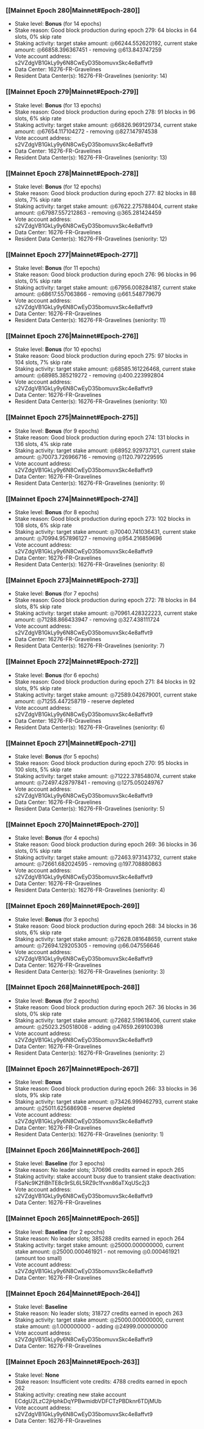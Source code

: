 ### [[Mainnet Epoch 280|Mainnet#Epoch-280]]
* Stake level: **Bonus** (for 14 epochs)
* Stake reason: Good block production during epoch 279: 64 blocks in 64 slots, 0% skip rate
* Staking activity: target stake amount: ◎66244.552620192, current stake amount: ◎66858.396367451 - removing ◎613.843747259
* Vote account address: s2VZdgVB1GkLy9y6N8CwEyD35bomuvxSkc4e8affvt9
* Data Center: 16276-FR-Gravelines
* Resident Data Center(s): 16276-FR-Gravelines (seniority: 14)
### [[Mainnet Epoch 279|Mainnet#Epoch-279]]
* Stake level: **Bonus** (for 13 epochs)
* Stake reason: Good block production during epoch 278: 91 blocks in 96 slots, 6% skip rate
* Staking activity: target stake amount: ◎66826.969129734, current stake amount: ◎67654.117104272 - removing ◎827.147974538
* Vote account address: s2VZdgVB1GkLy9y6N8CwEyD35bomuvxSkc4e8affvt9
* Data Center: 16276-FR-Gravelines
* Resident Data Center(s): 16276-FR-Gravelines (seniority: 13)
### [[Mainnet Epoch 278|Mainnet#Epoch-278]]
* Stake level: **Bonus** (for 12 epochs)
* Stake reason: Good block production during epoch 277: 82 blocks in 88 slots, 7% skip rate
* Staking activity: target stake amount: ◎67622.275788404, current stake amount: ◎67987.557212863 - removing ◎365.281424459
* Vote account address: s2VZdgVB1GkLy9y6N8CwEyD35bomuvxSkc4e8affvt9
* Data Center: 16276-FR-Gravelines
* Resident Data Center(s): 16276-FR-Gravelines (seniority: 12)
### [[Mainnet Epoch 277|Mainnet#Epoch-277]]
* Stake level: **Bonus** (for 11 epochs)
* Stake reason: Good block production during epoch 276: 96 blocks in 96 slots, 0% skip rate
* Staking activity: target stake amount: ◎67956.008284187, current stake amount: ◎68617.557063866 - removing ◎661.548779679
* Vote account address: s2VZdgVB1GkLy9y6N8CwEyD35bomuvxSkc4e8affvt9
* Data Center: 16276-FR-Gravelines
* Resident Data Center(s): 16276-FR-Gravelines (seniority: 11)
### [[Mainnet Epoch 276|Mainnet#Epoch-276]]
* Stake level: **Bonus** (for 10 epochs)
* Stake reason: Good block production during epoch 275: 97 blocks in 104 slots, 7% skip rate
* Staking activity: target stake amount: ◎68585.161226468, current stake amount: ◎68985.385219272 - removing ◎400.223992804
* Vote account address: s2VZdgVB1GkLy9y6N8CwEyD35bomuvxSkc4e8affvt9
* Data Center: 16276-FR-Gravelines
* Resident Data Center(s): 16276-FR-Gravelines (seniority: 10)
### [[Mainnet Epoch 275|Mainnet#Epoch-275]]
* Stake level: **Bonus** (for 9 epochs)
* Stake reason: Good block production during epoch 274: 131 blocks in 136 slots, 4% skip rate
* Staking activity: target stake amount: ◎68952.929737121, current stake amount: ◎70073.726966716 - removing ◎1120.797229595
* Vote account address: s2VZdgVB1GkLy9y6N8CwEyD35bomuvxSkc4e8affvt9
* Data Center: 16276-FR-Gravelines
* Resident Data Center(s): 16276-FR-Gravelines (seniority: 9)
### [[Mainnet Epoch 274|Mainnet#Epoch-274]]
* Stake level: **Bonus** (for 8 epochs)
* Stake reason: Good block production during epoch 273: 102 blocks in 108 slots, 6% skip rate
* Staking activity: target stake amount: ◎70040.741036431, current stake amount: ◎70994.957896127 - removing ◎954.216859696
* Vote account address: s2VZdgVB1GkLy9y6N8CwEyD35bomuvxSkc4e8affvt9
* Data Center: 16276-FR-Gravelines
* Resident Data Center(s): 16276-FR-Gravelines (seniority: 8)
### [[Mainnet Epoch 273|Mainnet#Epoch-273]]
* Stake level: **Bonus** (for 7 epochs)
* Stake reason: Good block production during epoch 272: 78 blocks in 84 slots, 8% skip rate
* Staking activity: target stake amount: ◎70961.428322223, current stake amount: ◎71288.866433947 - removing ◎327.438111724
* Vote account address: s2VZdgVB1GkLy9y6N8CwEyD35bomuvxSkc4e8affvt9
* Data Center: 16276-FR-Gravelines
* Resident Data Center(s): 16276-FR-Gravelines (seniority: 7)
### [[Mainnet Epoch 272|Mainnet#Epoch-272]]
* Stake level: **Bonus** (for 6 epochs)
* Stake reason: Good block production during epoch 271: 84 blocks in 92 slots, 9% skip rate
* Staking activity: target stake amount: ◎72589.042679001, current stake amount: ◎71255.447258719 - reserve depleted
* Vote account address: s2VZdgVB1GkLy9y6N8CwEyD35bomuvxSkc4e8affvt9
* Data Center: 16276-FR-Gravelines
* Resident Data Center(s): 16276-FR-Gravelines (seniority: 6)
### [[Mainnet Epoch 271|Mainnet#Epoch-271]]
* Stake level: **Bonus** (for 5 epochs)
* Stake reason: Good block production during epoch 270: 95 blocks in 100 slots, 5% skip rate
* Staking activity: target stake amount: ◎71222.378548074, current stake amount: ◎72497.428797841 - removing ◎1275.050249767
* Vote account address: s2VZdgVB1GkLy9y6N8CwEyD35bomuvxSkc4e8affvt9
* Data Center: 16276-FR-Gravelines
* Resident Data Center(s): 16276-FR-Gravelines (seniority: 5)
### [[Mainnet Epoch 270|Mainnet#Epoch-270]]
* Stake level: **Bonus** (for 4 epochs)
* Stake reason: Good block production during epoch 269: 36 blocks in 36 slots, 0% skip rate
* Staking activity: target stake amount: ◎72463.973143732, current stake amount: ◎72661.682024595 - removing ◎197.708880863
* Vote account address: s2VZdgVB1GkLy9y6N8CwEyD35bomuvxSkc4e8affvt9
* Data Center: 16276-FR-Gravelines
* Resident Data Center(s): 16276-FR-Gravelines (seniority: 4)
### [[Mainnet Epoch 269|Mainnet#Epoch-269]]
* Stake level: **Bonus** (for 3 epochs)
* Stake reason: Good block production during epoch 268: 34 blocks in 36 slots, 6% skip rate
* Staking activity: target stake amount: ◎72628.081648659, current stake amount: ◎72694.129205305 - removing ◎66.047556646
* Vote account address: s2VZdgVB1GkLy9y6N8CwEyD35bomuvxSkc4e8affvt9
* Data Center: 16276-FR-Gravelines
* Resident Data Center(s): 16276-FR-Gravelines (seniority: 3)
### [[Mainnet Epoch 268|Mainnet#Epoch-268]]
* Stake level: **Bonus** (for 2 epochs)
* Stake reason: Good block production during epoch 267: 36 blocks in 36 slots, 0% skip rate
* Staking activity: target stake amount: ◎72682.519618406, current stake amount: ◎25023.250518008 - adding ◎47659.269100398
* Vote account address: s2VZdgVB1GkLy9y6N8CwEyD35bomuvxSkc4e8affvt9
* Data Center: 16276-FR-Gravelines
* Resident Data Center(s): 16276-FR-Gravelines (seniority: 2)
### [[Mainnet Epoch 267|Mainnet#Epoch-267]]
* Stake level: **Bonus**
* Stake reason: Good block production during epoch 266: 33 blocks in 36 slots, 9% skip rate
* Staking activity: target stake amount: ◎73426.999462793, current stake amount: ◎25011.625686908 - reserve depleted
* Vote account address: s2VZdgVB1GkLy9y6N8CwEyD35bomuvxSkc4e8affvt9
* Data Center: 16276-FR-Gravelines
* Resident Data Center(s): 16276-FR-Gravelines (seniority: 1)
### [[Mainnet Epoch 266|Mainnet#Epoch-266]]
* Stake level: **Baseline** (for 3 epochs)
* Stake reason: No leader slots; 370696 credits earned in epoch 265
* Staking activity: stake account busy due to transient stake deactivation: FSaNc9K2fiBhTE8c9rSL6L5RZ9c1fvxn86aTXqUSc2j3
* Vote account address: s2VZdgVB1GkLy9y6N8CwEyD35bomuvxSkc4e8affvt9
* Data Center: 16276-FR-Gravelines
### [[Mainnet Epoch 265|Mainnet#Epoch-265]]
* Stake level: **Baseline** (for 2 epochs)
* Stake reason: No leader slots; 385288 credits earned in epoch 264
* Staking activity: target stake amount: ◎25000.000000000, current stake amount: ◎25000.000461921 - not removing ◎0.000461921 (amount too small)
* Vote account address: s2VZdgVB1GkLy9y6N8CwEyD35bomuvxSkc4e8affvt9
* Data Center: 16276-FR-Gravelines
### [[Mainnet Epoch 264|Mainnet#Epoch-264]]
* Stake level: **Baseline**
* Stake reason: No leader slots; 318727 credits earned in epoch 263
* Staking activity: target stake amount: ◎25000.000000000, current stake amount: ◎1.000000000 - adding ◎24999.000000000
* Vote account address: s2VZdgVB1GkLy9y6N8CwEyD35bomuvxSkc4e8affvt9
* Data Center: 16276-FR-Gravelines
### [[Mainnet Epoch 263|Mainnet#Epoch-263]]
* Stake level: **None**
* Stake reason: Insufficient vote credits: 4788 credits earned in epoch 262
* Staking activity: creating new stake account ECdgU2LzC2jHphkDqYPBwmidbVDFCTzPBDknr6TDjMUb
* Vote account address: s2VZdgVB1GkLy9y6N8CwEyD35bomuvxSkc4e8affvt9
* Data Center: 16276-FR-Gravelines